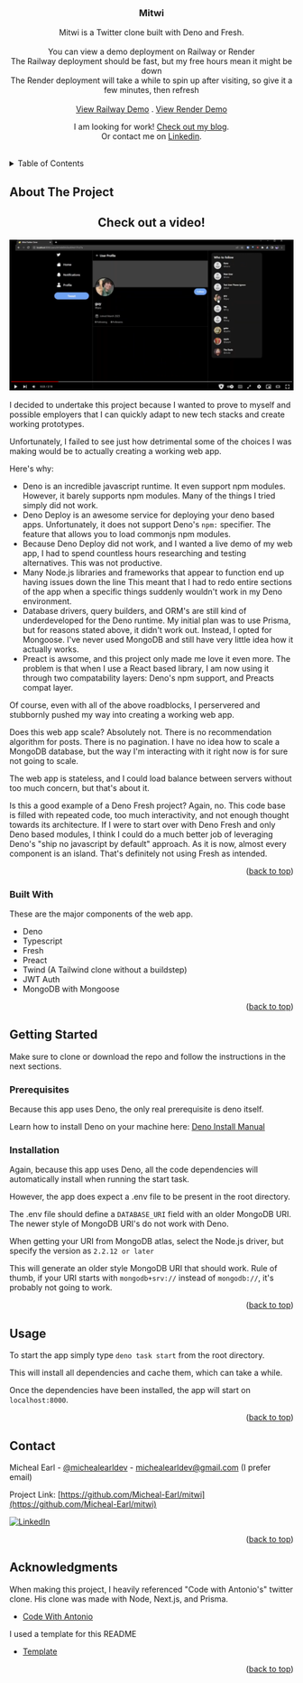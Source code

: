 <!-- Improved compatibility of back to top link: See: https://github.com/othneildrew/Best-README-Template/pull/73 -->

<a name="readme-top"></a>

<!-- PROJECT LOGO -->
<br />
<div align="center">

<h3 align="center">Mitwi</h3>

<p align="center">
    Mitwi is a Twitter clone built with Deno and Fresh.
    <br />
    <br />
    You can view a demo deployment on Railway or Render
    <br />
    The Railway deployment should be fast, but my free hours mean it might be down
    <br />
    The Render deployment will take a while to spin up after visiting, so give it a few minutes, then refresh
    <br />
    <br />
    <a href="https://mitwi-production.up.railway.app/">View Railway Demo</a>
    .
    <a href="https://mitwi.onrender.com/">View Render Demo</a>
  </p>
</div>

<p align="center">
    I am looking for work! <a href="https://mikesprogram.com/">Check out my blog</a>.
    <br />
    Or contact me on <a href="https://www.linkedin.com/in/micheal-earl/">Linkedin</a>.

</p>

<br />

<!-- TABLE OF CONTENTS -->
<details>
  <summary>Table of Contents</summary>
  <ol>
    <li>
      <a href="#about-the-project">About The Project</a>
      <ul>
        <li><a href="#built-with">Built With</a></li>
      </ul>
    </li>
    <li>
      <a href="#getting-started">Getting Started</a>
      <ul>
        <li><a href="#prerequisites">Prerequisites</a></li>
        <li><a href="#installation">Installation</a></li>
      </ul>
    </li>
    <li><a href="#usage">Usage</a></li>
    <li><a href="#roadmap">Post Mortem</a></li>
    <li><a href="#contact">Contact</a></li>
    <li><a href="#acknowledgments">Acknowledgments</a></li>
  </ol>
</details>

<!-- ABOUT THE PROJECT -->

## About The Project

<h2 align="center">
  Check out a video!
</h2>

[![Mitwi Screen Shot][product-screenshot]](https://www.youtube.com/watch?v=0Ip1Dl0pyxw)

I decided to undertake this project because I wanted to prove to myself and
possible employers that I can quickly adapt to new tech stacks and create
working prototypes.

Unfortunately, I failed to see just how detrimental some of the choices I was
making would be to actually creating a working web app.

Here's why:

- Deno is an incredible javascript runtime. It even support npm modules.
  However, it barely supports npm modules. Many of the things I tried simply did
  not work.
- Deno Deploy is an awesome service for deploying your deno based apps.
  Unfortunately, it does not support Deno's `npm:` specifier. The feature that
  allows you to load commonjs npm modules.
- Because Deno Deploy did not work, and I wanted a live demo of my web app, I
  had to spend countless hours researching and testing alternatives. This was
  not productive.
- Many Node.js libraries and frameworks that appear to function end up having
  issues down the line This meant that I had to redo entire sections of the app
  when a specific things suddenly wouldn't work in my Deno environment.
- Database drivers, query builders, and ORM's are still kind of underdeveloped
  for the Deno runtime. My initial plan was to use Prisma, but for reasons
  stated above, it didn't work out. Instead, I opted for Mongoose. I've never
  used MongoDB and still have very little idea how it actually works.
- Preact is awsome, and this project only made me love it even more. The problem
  is that when I use a React based library, I am now using it through two
  compatability layers: Deno's npm support, and Preacts compat layer.

Of course, even with all of the above roadblocks, I perservered and stubbornly
pushed my way into creating a working web app.

Does this web app scale? Absolutely not. There is no recommendation algorithm
for posts. There is no pagination. I have no idea how to scale a MongoDB
database, but the way I'm interacting with it right now is for sure not going to
scale.

The web app is stateless, and I could load balance between servers without too
much concern, but that's about it.

Is this a good example of a Deno Fresh project? Again, no. This code base is
filled with repeated code, too much interactivity, and not enough thought
towards its architecture. If I were to start over with Deno Fresh and only Deno
based modules, I think I could do a much better job of leveraging Deno's "ship
no javascript by default" approach. As it is now, almost every component is an
island. That's definitely not using Fresh as intended.

<p align="right">(<a href="#readme-top">back to top</a>)</p>

### Built With

These are the major components of the web app.

- Deno
- Typescript
- Fresh
- Preact
- Twind (A Tailwind clone without a buildstep)
- JWT Auth
- MongoDB with Mongoose

<p align="right">(<a href="#readme-top">back to top</a>)</p>

<!-- GETTING STARTED -->

## Getting Started

Make sure to clone or download the repo and follow the instructions in the next
sections.

### Prerequisites

Because this app uses Deno, the only real prerequisite is deno itself.

Learn how to install Deno on your machine here:
[Deno Install Manual](https://deno.land/manual@v1.32.1/getting_started/installation)

### Installation

Again, because this app uses Deno, all the code dependencies will automatically
install when running the start task.

However, the app does expect a .env file to be present in the root directory.

The .env file should define a `DATABASE_URI` field with an older MongoDB URI.
The newer style of MongoDB URI's do not work with Deno.

When getting your URI from MongoDB atlas, select the Node.js driver, but specify
the version as `2.2.12 or later`

This will generate an older style MongoDB URI that should work. Rule of thumb,
if your URI starts with `mongodb+srv://` instead of `mongodb://`, it's probably
not going to work.

<p align="right">(<a href="#readme-top">back to top</a>)</p>

<!-- USAGE EXAMPLES -->

## Usage

To start the app simply type `deno task start` from the root directory.

This will install all dependencies and cache them, which can take a while.

Once the dependencies have been installed, the app will start on
`localhost:8000`.

<p align="right">(<a href="#readme-top">back to top</a>)</p>

<!-- CONTACT -->

## Contact

Micheal Earl - [@michealearldev](https://twitter.com/michealearldev) -
michealearldev@gmail.com (I prefer email)

Project Link:
[https://github.com/Micheal-Earl/mitwi](https://github.com/Micheal-Earl/mitwi)

[![LinkedIn][linkedin-shield]][linkedin-url]

<p align="right">(<a href="#readme-top">back to top</a>)</p>

<!-- ACKNOWLEDGMENTS -->

## Acknowledgments

When making this project, I heavily referenced "Code with Antonio's" twitter
clone. His clone was made with Node, Next.js, and Prisma.

- [Code With Antonio](https://github.com/AntonioErdeljac)

I used a template for this README

- [Template](https://github.com/othneildrew/Best-README-Template#about-the-project)

<p align="right">(<a href="#readme-top">back to top</a>)</p>

<!-- MARKDOWN LINKS & IMAGES -->
<!-- https://www.markdownguide.org/basic-syntax/#reference-style-links -->

[linkedin-shield]: https://img.shields.io/badge/-LinkedIn-black.svg?style=for-the-badge&logo=linkedin&colorB=555
[linkedin-url]: https://www.linkedin.com/in/micheal-earl/
[product-screenshot]: static/thumb.png
